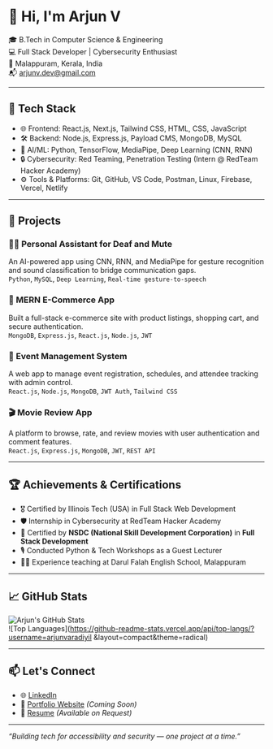 # 👋 Hi, I'm Arjun V

🎓 B.Tech in Computer Science & Engineering  
💻 Full Stack Developer | Cybersecurity Enthusiast  
📍 Malappuram, Kerala, India  
📬 arjunv.dev@gmail.com

---

## 🚀 Tech Stack

- 🌐 Frontend: React.js, Next.js, Tailwind CSS, HTML, CSS, JavaScript  
- 🛠️ Backend: Node.js, Express.js, Payload CMS, MongoDB, MySQL  
- 🧠 AI/ML: Python, TensorFlow, MediaPipe, Deep Learning (CNN, RNN)  
- 🔒 Cybersecurity: Red Teaming, Penetration Testing (Intern @ RedTeam Hacker Academy)  
- ⚙️ Tools & Platforms: Git, GitHub, VS Code, Postman, Linux, Firebase, Vercel, Netlify

---

## 📌 Projects

### 🧏‍♂️ Personal Assistant for Deaf and Mute  
An AI-powered app using CNN, RNN, and MediaPipe for gesture recognition and sound classification to bridge communication gaps.  
`Python`, `MySQL`, `Deep Learning`, `Real-time gesture-to-speech`

### 🛒 MERN E-Commerce App  
Built a full-stack e-commerce site with product listings, shopping cart, and secure authentication.  
`MongoDB`, `Express.js`, `React.js`, `Node.js`, `JWT`

### 🎫 Event Management System  
A web app to manage event registration, schedules, and attendee tracking with admin control.  
`React.js`, `Node.js`, `MongoDB`, `JWT Auth`, `Tailwind CSS`

### 🎬 Movie Review App  
A platform to browse, rate, and review movies with user authentication and comment features.  
`React.js`, `Express.js`, `MongoDB`, `JWT`, `REST API`

---

## 🏆 Achievements & Certifications

- 🎖️ Certified by Illinois Tech (USA) in Full Stack Web Development  
- 🛡️ Internship in Cybersecurity at RedTeam Hacker Academy  
- 📜 Certified by **NSDC (National Skill Development Corporation)** in **Full Stack Development**  
- 🎙️ Conducted Python & Tech Workshops as a Guest Lecturer  
- 🧑‍🏫 Experience teaching at Darul Falah English School, Malappuram

---

## 📈 GitHub Stats

![Arjun's GitHub Stats](https://github-readme-stats.vercel.app/api?username=arjunvaradiyil&show_icons=true&theme=radical)  
![Top Languages](https://github-readme-stats.vercel.app/api/top-langs/?username=arjunvaradiyil
&layout=compact&theme=radical)

---

## 📫 Let's Connect

- 🌐 [LinkedIn](https://www.linkedin.com/in/arjunvcode)
- 💼 [Portfolio Website](#) *(Coming Soon)*
- 📁 [Resume](#) *(Available on Request)*

---

*“Building tech for accessibility and security — one project at a time.”*
